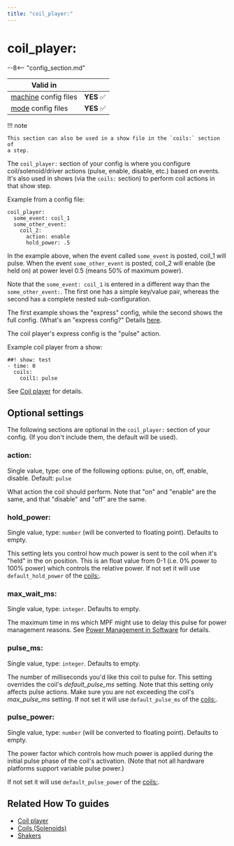 ```yaml
---
title: "coil_player:"
---
```


# coil_player:


--8<-- "config_section.md"

| Valid in | |
|-----|:----:|
|[machine](instructions/machine_config.md) config files |**YES** :white_check_mark:|
|[mode](instructions/mode_config.md) config files|**YES** :white_check_mark:|

!!! note

    This section can also be used in a show file in the `coils:` section of
    a step.

The `coil_player:` section of your config is where you configure
coil/solenoid/driver actions (pulse, enable, disable, etc.) based on
events. It's also used in shows (via the `coils:` section) to perform
coil actions in that show step.

Example from a config file:

``` mpf-config
coil_player:
  some_event: coil_1
  some_other_event:
    coil_2:
      action: enable
      hold_power: .5
```

In the example above, when the event called `some_event` is posted,
coil_1 will pulse. When the event `some_other_event` is posted, coil_2
will enable (be held on) at power level 0.5 (means 50% of maximum
power).

Note that the `some_event: coil_1` is entered in a different way than
the `some_other_event:`. The first one has a simple key/value pair,
whereas the second has a complete nested sub-configuration.

The first example shows the "express" config, while the second shows
the full config. (What's an "express config?" Details
[here](instructions/express_config.md).

The coil player's express config is the "pulse" action.

Example coil player from a show:

``` mpf-config
##! show: test
- time: 0
  coils:
    coil1: pulse
```

See [Coil player](../config_players/coil_player.md) for
details.

## Optional settings

The following sections are optional in the `coil_player:` section of
your config. (If you don't include them, the default will be used).

### action:

Single value, type: one of the following options: pulse, on, off,
enable, disable. Default: `pulse`

What action the coil should perform. Note that "on" and "enable" are
the same, and that "disable" and "off" are the same.

### hold_power:

Single value, type: `number` (will be converted to floating point).
Defaults to empty.

This setting lets you control how much power is sent to the coil when
it's "held" in the on position. This is an float value from 0-1 (i.e.
0% power to 100% power) which controls the relative power. If not set it
will use `default_hold_power` of the [coils:](coils.md).

### max_wait_ms:

Single value, type: `integer`. Defaults to empty.

The maximum time in ms which MPF might use to delay this pulse for power
management reasons. See
[Power Management in Software](../hardware/voltages_and_power/power_management.md) for details.

### pulse_ms:

Single value, type: `integer`. Defaults to empty.

The number of milliseconds you'd like this coil to pulse for. This
setting overrides the coil's *default_pulse_ms* setting. Note that this
setting only affects pulse actions. Make sure you are not exceeding the
coil's *max_pulse_ms* setting. If not set it will use
`default_pulse_ms` of the [coils:](coils.md).

### pulse_power:

Single value, type: `number` (will be converted to floating point).
Defaults to empty.

The power factor which controls how much power is applied during the
initial pulse phase of the coil's activation. (Note that not all
hardware platforms support variable pulse power.)

If not set it will use `default_pulse_power` of the
[coils:](coils.md).

## Related How To guides

* [Coil player](../config_players/coil_player.md)
* [Coils (Solenoids)](../mechs/coils/index.md)
* [Shakers](../mechs/shaker.md)
